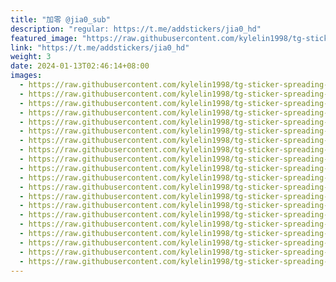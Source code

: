 ```yaml
---
title: "加零 @jia0_sub"
description: "regular: https://t.me/addstickers/jia0_hd"
featured_image: "https://raw.githubusercontent.com/kylelin1998/tg-sticker-spreading-worldwide-images/main/img/a43fb5af-a215-4c22-9648-fe6dfaa99615.jpg"
link: "https://t.me/addstickers/jia0_hd"
weight: 3
date: 2024-01-13T02:46:14+08:00
images:
  - https://raw.githubusercontent.com/kylelin1998/tg-sticker-spreading-worldwide-images/main/img/a43fb5af-a215-4c22-9648-fe6dfaa99615.jpg
  - https://raw.githubusercontent.com/kylelin1998/tg-sticker-spreading-worldwide-images/main/img/fe75021a-dcc9-4e21-9a08-43502565dd84.jpg
  - https://raw.githubusercontent.com/kylelin1998/tg-sticker-spreading-worldwide-images/main/img/d37e0db2-cbb3-40ef-abff-4270535053b1.jpg
  - https://raw.githubusercontent.com/kylelin1998/tg-sticker-spreading-worldwide-images/main/img/60e46d6c-6eb2-4597-b8f0-ed5765786ab4.jpg
  - https://raw.githubusercontent.com/kylelin1998/tg-sticker-spreading-worldwide-images/main/img/e5234211-df4b-455f-bbad-4e7566a0c5cd.jpg
  - https://raw.githubusercontent.com/kylelin1998/tg-sticker-spreading-worldwide-images/main/img/127cd322-89f4-4ec6-9046-cf5535dd4702.jpg
  - https://raw.githubusercontent.com/kylelin1998/tg-sticker-spreading-worldwide-images/main/img/027353da-0681-4a4c-9c91-bf7e9f008bdf.jpg
  - https://raw.githubusercontent.com/kylelin1998/tg-sticker-spreading-worldwide-images/main/img/b0fe83d7-8132-46ee-9c42-46faede69d4b.jpg
  - https://raw.githubusercontent.com/kylelin1998/tg-sticker-spreading-worldwide-images/main/img/9040fd67-e276-4437-a89b-e4721747b818.jpg
  - https://raw.githubusercontent.com/kylelin1998/tg-sticker-spreading-worldwide-images/main/img/1a6f1bd3-775d-453f-8a84-65ac3c11ef8a.jpg
  - https://raw.githubusercontent.com/kylelin1998/tg-sticker-spreading-worldwide-images/main/img/67924af2-4ce1-4ff1-9358-930dbf008852.jpg
  - https://raw.githubusercontent.com/kylelin1998/tg-sticker-spreading-worldwide-images/main/img/06bef5cb-e506-4560-bb5d-bb4d9477a046.jpg
  - https://raw.githubusercontent.com/kylelin1998/tg-sticker-spreading-worldwide-images/main/img/ca3289db-7e4c-4750-b948-a98b6b196a5e.jpg
  - https://raw.githubusercontent.com/kylelin1998/tg-sticker-spreading-worldwide-images/main/img/90d39243-4cfd-49fd-a35c-bf7304c94f76.jpg
  - https://raw.githubusercontent.com/kylelin1998/tg-sticker-spreading-worldwide-images/main/img/63c77080-5dd8-4c71-931d-875202478cef.jpg
  - https://raw.githubusercontent.com/kylelin1998/tg-sticker-spreading-worldwide-images/main/img/91f21f36-3856-46de-82bc-b5b41158555b.jpg
  - https://raw.githubusercontent.com/kylelin1998/tg-sticker-spreading-worldwide-images/main/img/746b280b-2cc7-4961-8317-91ee3c26df37.jpg
  - https://raw.githubusercontent.com/kylelin1998/tg-sticker-spreading-worldwide-images/main/img/e47d8e0e-c82e-4ffb-86bf-25970361556e.jpg
  - https://raw.githubusercontent.com/kylelin1998/tg-sticker-spreading-worldwide-images/main/img/43605aba-f960-41bb-b6ce-8894ecd0dd2a.jpg
  - https://raw.githubusercontent.com/kylelin1998/tg-sticker-spreading-worldwide-images/main/img/9eb02466-f262-46ba-b9cc-cabf7e418671.jpg
---
```

